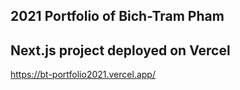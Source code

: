 ## 2021 Portfolio of Bich-Tram Pham

## Next.js project deployed on Vercel

https://bt-portfolio2021.vercel.app/
